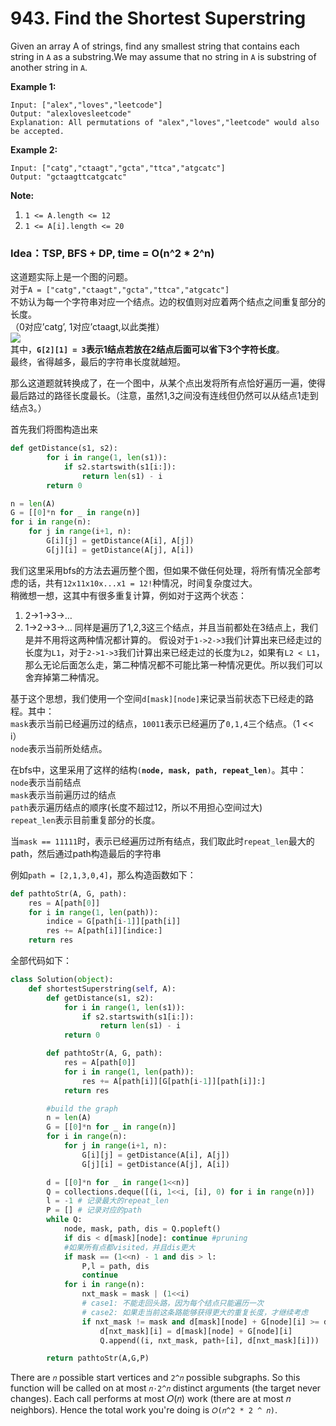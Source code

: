 # 943. Find the Shortest Superstring

Given an array A of strings, find any smallest string that contains each string in `A` as a substring.We may assume that no string in `A` is substring of another string in `A`. 

**Example 1:**

```text
Input: ["alex","loves","leetcode"]
Output: "alexlovesleetcode"
Explanation: All permutations of "alex","loves","leetcode" would also be accepted.
```

**Example 2:**

```text
Input: ["catg","ctaagt","gcta","ttca","atgcatc"]
Output: "gctaagttcatgcatc"
```

**Note:**

1. `1 <= A.length <= 12`
2. `1 <= A[i].length <= 20`

### **Idea：TSP, BFS + DP, time =** O\(n^2 \* 2^n\)

这道题实际上是一个图的问题。  
对于`A = ["catg","ctaagt","gcta","ttca","atgcatc"]`  
不妨认为每一个字符串对应一个结点。边的权值则对应着两个结点之间重复部分的长度。  
（0对应’catg’, 1对应’ctaagt,以此类推）  
[![](https://buptwc.com/images/leetcode_943.png)](https://buptwc.com/images/leetcode_943.png)  
其中，**`G[2][1] = 3`表示1结点若放在2结点后面可以省下3个字符长度**。  
最终，省得越多，最后的字符串长度就越短。

那么这道题就转换成了，在一个图中，从某个点出发将所有点恰好遍历一遍，使得最后路过的路径长度最长。（注意，虽然1,3之间没有连线但仍然可以从结点1走到结点3。）

首先我们将图构造出来

```python
def getDistance(s1, s2):
        for i in range(1, len(s1)):
            if s2.startswith(s1[i:]):
                return len(s1) - i
        return 0

n = len(A)
G = [[0]*n for _ in range(n)]
for i in range(n):
    for j in range(i+1, n):
        G[i][j] = getDistance(A[i], A[j])
        G[j][i] = getDistance(A[j], A[i])
```

我们这里采用bfs的方法去遍历整个图，但如果不做任何处理，将所有情况全部考虑的话，共有`12x11x10x...x1 = 12!`种情况，时间复杂度过大。  
稍微想一想，这其中有很多重复计算，例如对于这两个状态：

1. 2-&gt;1-&gt;3-&gt;…
2. 1-&gt;2-&gt;3-&gt;… 同样是遍历了1,2,3这三个结点，并且当前都处在3结点上，我们是并不用将这两种情况都计算的。 假设对于`1->2->3`我们计算出来已经走过的长度为`L1`，对于`2->1->3`我们计算出来已经走过的长度为`L2`，如果有`L2 < L1`，那么无论后面怎么走，第二种情况都不可能比第一种情况更优。所以我们可以舍弃掉第二种情况。

基于这个思想，我们使用一个空间`d[mask][node]`来记录当前状态下已经走的路程。其中：  
`mask`表示当前已经遍历过的结点，`10011`表示已经遍历了`0,1,4`三个结点。（1 &lt;&lt; i）  
`node`表示当前所处结点。

在bfs中，这里采用了这样的结构`(`**`node, mask, path, repeat_len`**`)`。其中：  
`node`表示当前结点  
`mask`表示当前遍历过的结点  
`path`表示遍历结点的顺序\(长度不超过12，所以不用担心空间过大\)  
`repeat_len`表示目前重复部分的长度。

当`mask == 11111`时，表示已经遍历过所有结点，我们取此时`repeat_len`最大的path，然后通过path构造最后的字符串

例如`path = [2,1,3,0,4]`，那么构造函数如下：

```python
def pathtoStr(A, G, path):
    res = A[path[0]]
    for i in range(1, len(path)):
        indice = G[path[i-1]][path[i]]
        res += A[path[i]][indice:]
    return res
```

全部代码如下：

```python
class Solution(object):
    def shortestSuperstring(self, A):
        def getDistance(s1, s2):
            for i in range(1, len(s1)):
                if s2.startswith(s1[i:]):
                    return len(s1) - i
            return 0

        def pathtoStr(A, G, path):
            res = A[path[0]]
            for i in range(1, len(path)):
                res += A[path[i]][G[path[i-1]][path[i]]:]
            return res

        #build the graph
        n = len(A)
        G = [[0]*n for _ in range(n)]
        for i in range(n):
            for j in range(i+1, n):
                G[i][j] = getDistance(A[i], A[j])
                G[j][i] = getDistance(A[j], A[i])

        d = [[0]*n for _ in range(1<<n)]
        Q = collections.deque([(i, 1<<i, [i], 0) for i in range(n)])
        l = -1 # 记录最大的repeat_len
        P = [] # 记录对应的path
        while Q:
            node, mask, path, dis = Q.popleft()
            if dis < d[mask][node]: continue #pruning
            #如果所有点都visited，并且dis更大
            if mask == (1<<n) - 1 and dis > l:
                P,l = path, dis
                continue
            for i in range(n):
                nxt_mask = mask | (1<<i)
                # case1: 不能走回头路，因为每个结点只能遍历一次
                # case2: 如果走当前这条路能够获得更大的重复长度，才继续考虑
                if nxt_mask != mask and d[mask][node] + G[node][i] >= d[nxt_mask][i]:
                    d[nxt_mask][i] = d[mask][node] + G[node][i]
                    Q.append((i, nxt_mask, path+[i], d[nxt_mask][i]))

        return pathtoStr(A,G,P)
```

There are `𝑛` possible start vertices and `2^𝑛` possible subgraphs. So this function will be called on at most `𝑛⋅2^𝑛` distinct arguments \(the target never changes\). Each call performs at most 𝑂\(𝑛\) work \(there are at most 𝑛 neighbors\). Hence the total work you're doing is `𝑂(𝑛^2 * 2 ^ 𝑛)`.

